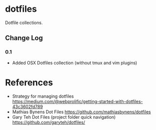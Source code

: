 # dotfiles
Dotfile collections. 

## Change Log
### 0.1
* Added OSX Dotfiles collection (without tmux and vim plugins) 

# References 
* Strategy for managing dotfiles https://medium.com/@webprolific/getting-started-with-dotfiles-43c3602fd789 
* Mathias Bynens Dot Files https://github.com/mathiasbynens/dotfiles
* Gary Teh Dot Files (project folder quick navigation) https://github.com/garyteh/dotfiles/